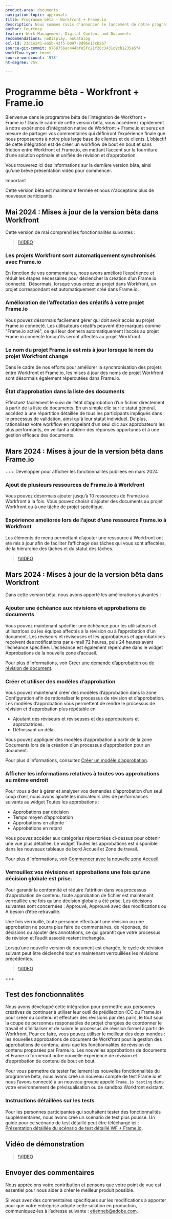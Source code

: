 ```yaml
---
product-area: documents
navigation-topic: approvals
title: Programme bêta - Workfront + Frame.io
description: Nous sommes ravis d’annoncer le lancement de notre programme bêta pour Workfront + Frame.io. Vous trouverez ici des informations sur la dernière version bêta, ainsi qu’une brève présentation vidéo pour commencer.
author: Courtney
feature: Work Management, Digital Content and Documents
recommendations: noDisplay, noCatalog
exl-id: 23d1e241-ea5b-43f5-b097-8d96e13cb267
source-git-commit: 9768756ac444bfe5fc21f20c3431c9cb1235a5f4
workflow-type: tm+mt
source-wordcount: '978'
ht-degree: 75%

---
```


# Programme bêta - Workfront + Frame.io

Bienvenue dans le programme bêta de l’intégration de Workfront + Frame.io ! Dans le cadre de cette version bêta, vous accéderez rapidement à notre expérience d’intégration native de Workfront + Frame.io et serez en mesure de partager vos commentaires qui définiront l’expérience finale que nous proposerons à notre plus large base de clientes et de clients. L’objectif de cette intégration est de créer un workflow de bout en bout et sans friction entre Workfront et Frame.io, en mettant l’accent sur la fourniture d’une solution optimale et unifiée de révision et d’approbation.

Vous trouverez ici des informations sur la dernière version bêta, ainsi qu’une brève présentation vidéo pour commencer.

>[!IMPORTANT]
>
>Cette version bêta est maintenant fermée et nous n&#39;acceptons plus de nouveaux participants.


## Mai 2024 : Mises à jour de la version bêta dans Workfront

Cette version de mai comprend les fonctionnalités suivantes :  

>[!VIDEO](https://video.tv.adobe.com/v/3429129/)

### Les projets Workfront sont automatiquement synchronisés avec Frame.io

En fonction de vos commentaires, nous avons amélioré l’expérience et réduit les étapes nécessaires pour déclencher la création d’un Frame.io connecté.  Désormais, lorsque vous créez un projet dans Workfront, un projet correspondant est automatiquement créé dans Frame.io. 

### Amélioration de l’affectation des créatifs à votre projet Frame.io

Vous pouvez désormais facilement gérer qui doit avoir accès au projet Frame.io connecté. Les utilisateurs créatifs peuvent être marqués comme &quot;Frame.io activé&quot;, ce qui leur donnera automatiquement l’accès au projet Frame.io connecté lorsqu’ils seront affectés au projet Workfront.   

### Le nom du projet Frame.io est mis à jour lorsque le nom du projet Workfront change

Dans le cadre de nos efforts pour améliorer la synchronisation des projets entre Workfront et Frame.io, les mises à jour des noms de projet Workfront sont désormais également répercutées dans Frame.io. 

### État d’approbation dans la liste des documents

Effectuez facilement le suivi de l’état d’approbation d’un fichier directement à partir de la liste de documents. En un simple clic sur le statut général, accédez à une répartition détaillée de tous les participants impliqués dans le processus de validation, ainsi qu&#39;à leur statut individuel. De plus, rationalisez votre workflow en rappelant d’un seul clic aux approbateurs les plus performants, en veillant à obtenir des réponses opportunes et à une gestion efficace des documents. 


## Mars 2024 : Mises à jour de la version bêta dans Frame.io

+++ Développer pour afficher les fonctionnalités publiées en mars 2024

### Ajout de plusieurs ressources de Frame.io à Workfront

Vous pouvez désormais ajouter jusqu’à 10 ressources de Frame.io à Workfront à la fois. Vous pouvez choisir d’ajouter des documents au projet Workfront ou à une tâche de projet spécifique.

### Expérience améliorée lors de l’ajout d’une ressource Frame.io à Workfront

Les éléments de menu permettant d’ajouter une ressource à Workfront ont été mis à jour afin de faciliter l’affichage des tâches qui vous sont affectées, de la hiérarchie des tâches et du statut des tâches.

>[!VIDEO](https://video.tv.adobe.com/v/3428213/)

## Mars 2024 : Mises à jour de la version bêta dans Workfront

Dans cette version bêta, nous avons apporté les améliorations suivantes :

### Ajouter une échéance aux révisions et approbations de documents

Vous pouvez maintenant spécifier une échéance pour les utilisateurs et utilisatrices ou les équipes affectés à la révision ou à l’approbation d’un document. Les réviseurs et réviseuses et les approbateurs et approbatrices reçoivent des notifications par e-mail 72 heures, puis 24 heures avant l’échéance spécifiée. L’échéance est également répercutée dans le widget Approbations de la nouvelle zone d’accueil.

Pour plus d’informations, voir [Créer une demande d’approbation ou de révision de document](/help/quicksilver/review-and-approve-work/document-reviews-and-approvals/manage-document-approvals/create-a-document-approval.md).

### Créer et utiliser des modèles d’approbation

Vous pouvez maintenant créer des modèles d’approbation dans la zone Configuration afin de rationaliser le processus de révision et d’approbation. Les modèles d’approbation vous permettent de rendre le processus de révision et d’approbation plus répétable en

* Ajoutant des réviseurs et réviseuses et des approbateurs et approbatrices.
* Définissant un délai.

Vous pouvez appliquer des modèles d’approbation à partir de la zone Documents lors de la création d’un processus d’approbation pour un document.

Pour plus d’informations, consultez [Créer un modèle d’approbation](/help/quicksilver/review-and-approve-work/document-reviews-and-approvals/manage-document-approvals/create-approval-template.md).

### Afficher les informations relatives à toutes vos approbations au même endroit

Pour vous aider à gérer et analyser vos demandes d’approbation d’un seul coup d’œil, nous avons ajouté les indicateurs clés de performances suivants au widget Toutes les approbations :

* Approbations par décision
* Temps moyen d’approbation
* Approbations en attente
* Approbations en retard

Vous pouvez accéder aux catégories répertoriées ci-dessus pour obtenir une vue plus détaillée. Le widget Toutes les approbations est disponible dans les nouveaux tableaux de bord Accueil et Zone de travail.

Pour plus d’informations, voir [Commencer avec la nouvelle zone Accueil](/help/quicksilver/workfront-basics/using-home/new-home/get-started-with-new-home.md).

### Verrouillez vos révisions et approbations une fois qu’une décision globale est prise.

Pour garantir la conformité et réduire l’attrition dans vos processus d’approbation de contenu, toute approbation de fichier est maintenant verrouillée une fois qu’une décision globale a été prise. Les décisions suivantes sont concernées : Approuvé, Approuvé avec des modifications ou A besoin d’être retravaillé.

Une fois verrouillé, toute personne effectuant une révision ou une approbation ne pourra plus faire de commentaires, de réponses, de décisions ou ajouter des annotations, ce qui garantit que votre processus de révision et l’audit associé restent inchangés.

Lorsqu’une nouvelle version de document est chargée, le cycle de révision suivant peut être déclenché tout en maintenant verrouillées les révisions précédentes.

>[!VIDEO](https://video.tv.adobe.com/v/3428179/)

+++

## Test des fonctionnalités

Nous avons développé cette intégration pour permettre aux personnes créatives de continuer à utiliser leur outil de prédilection (CC ou Frame.io) pour créer du contenu et effectuer des révisions par des pairs, le tout sous la coupe de personnes responsables de projet chargées de coordonner le travail et d’initialiser et de suivre le processus de révision formel à partir de Workfront. Pour ce faire, vous pouvez utiliser le meilleur des deux mondes : les nouvelles approbations de document de Workfront pour la gestion des approbations de contenu, ainsi que les fonctionnalités de révision de contenu proposées par Frame.io. Les nouvelles approbations de documents et Frame.io formeront notre nouvelle expérience de révision et d’approbation de contenu de bout en bout.

Pour vous permettre de tester facilement les nouvelles fonctionnalités du programme bêta, nous avons créé un nouveau compte de test Frame.io et nous l’avons connecté à un nouveau groupe appelé `Frame.io testing` dans votre environnement de prévisualisation ou de sandbox Workfront existant.

### Instructions détaillées sur les tests

Pour les personnes participantes qui souhaitent tester des fonctionnalités supplémentaires, nous avons créé un scénario de test plus poussé. Un guide pour ce scénario de test détaillé peut être téléchargé ici : [Présentation détaillée du scénario de test détaillé WF + Frame.io](/help/quicksilver/review-and-approve-work/Documents/assets/WF-Frame-Detailed-Walk-Through-May-Release.pdf).


## Vidéo de démonstration

>[!VIDEO](https://video.tv.adobe.com/v/3429092/)

## Envoyer des commentaires

Nous apprécions votre contribution et pensons que votre point de vue est essentiel pour nous aider à créer le meilleur produit possible.


Si vous avez des commentaires spécifiques sur les modifications à apporter pour que votre entreprise adopte cette solution en production, communiquez-les à l’adresse suivante : [etienneb@adobe.com](mailto:etienneb@adobe.com).
